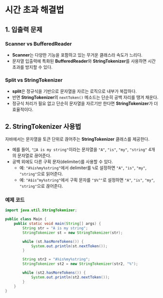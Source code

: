 

# 시간 초과 해결법

## 1. 입출력 문제

### Scanner vs BufferedReader
- **Scanner**는 다양한 기능을 포함하고 있는 무거운 클래스라 속도가 느리다.
- 문자열 입출력에 특화된 **BufferedReader**와 **StringTokenizer**를 사용하면 시간 초과를 방지할 수 있다.

### Split vs StringTokenizer
- **split**은 정규식을 기반으로 문자열을 자르는 로직으로 내부가 복잡하다.
- 반면 **StringTokenizer**의 `nextToken()` 메소드는 단순히 공백 자리를 땡겨 채운다.
- 정규식 처리가 필요 없고 단순히 문자열을 자르기만 한다면 **StringTokenizer**가 더 효율적이다.

## 2. StringTokenizer 사용법
자바에서는 문자열을 토큰 단위로 끊어주는 **StringTokenizer** 클래스를 제공한다.

- 예를 들어, `"A is my string"`이라는 문자열을 `"A"`, `"is"`, `"my"`, `"string"` 4개의 문자열로 끊어준다.
- 공백 외에도 다른 구획 문자(delimiter)를 사용할 수 있다.
    - 예: `"A%is%my%string"`에서 delimiter를 `%`로 설정하면 `"A"`, `"is"`, `"my"`, `"string"`으로 읽어준다.
    - 예: `"A$is^my%string"`에서 구획 문자를 `"$%^"`로 설정하면 `"A"`, `"is"`, `"my"`, `"string"`으로 끊어준다.

### 예제 코드
```java
import java.util.StringTokenizer;

public class Main {
    public static void main(String[] args) {
        String str = "A is my string";
        StringTokenizer st = new StringTokenizer(str);

        while (st.hasMoreTokens()) {
            System.out.println(st.nextToken());
        }

        String str2 = "A%is%my%string";
        StringTokenizer st2 = new StringTokenizer(str2, "%");

        while (st2.hasMoreTokens()) {
            System.out.println(st2.nextToken());
        }
    }
}
```
